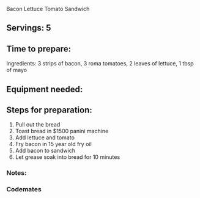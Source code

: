Bacon Lettuce Tomato Sandwich 

## Servings: 5

## Time to prepare: 

Ingredients: 3 strips of bacon, 3 roma tomatoes, 2 leaves of lettuce, 1 tbsp of mayo


## Equipment needed:


## Steps for preparation:

1. Pull out the bread
2. Toast bread in $1500 panini machine
3. Add lettuce and tomato
4. Fry bacon in 15 year old fry oil
5. Add bacon to sandwich
6. Let grease soak into bread for 10 minutes

### Notes:



### Codemates #

